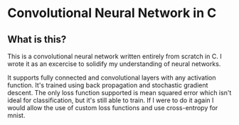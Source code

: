 # Convolutional Neural Network in C

## What is this?
This is a convolutional neural network written entirely from scratch in C. I wrote it as an excercise to solidify my understanding of neural networks. 

It supports fully connected and convolutional layers with any activation function. It's trained using back propagation and stochastic gradient descent. The only loss function supported is mean squared error which isn't ideal for classification, but it's still able to train. If I were to do it again I would allow the use of custom loss functions and use cross-entropy for mnist. 
